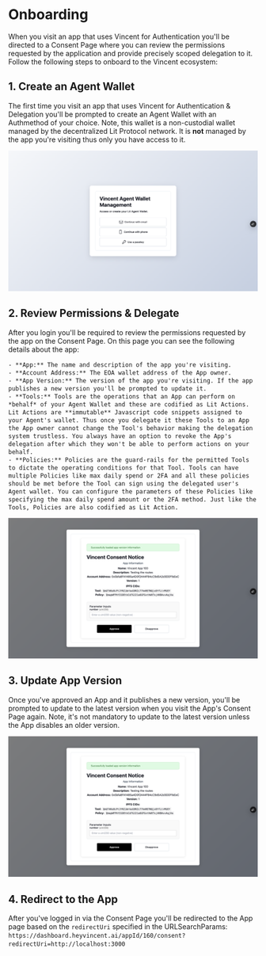 # Onboarding

When you visit an app that uses Vincent for Authentication you'll be directed to a Consent Page where you can review the permissions requested by the application and provide precisely scoped delegation to it. Follow the following steps to onboard to the Vincent ecosystem:

## 1. Create an Agent Wallet

The first time you visit an app that uses Vincent for Authentication & Delegation you'll be prompted to create an Agent Wallet with an Authmethod of your choice. Note, this wallet is a non-custodial wallet managed by the decentralized Lit Protocol network. It is **not** managed by the app you're visiting thus only you have access to it.

![User Login](./images/login.png)

## 2. Review Permissions & Delegate

After you login you'll be required to review the permissions requested by the app on the Consent Page. On this page you can see the following details about the app:

    - **App:** The name and description of the app you're visiting.
    - **Account Address:** The EOA wallet address of the App owner.
    - **App Version:** The version of the app you're visiting. If the app publishes a new version you'll be prompted to update it.
    - **Tools:** Tools are the operations that an App can perform on *behalf* of your Agent Wallet and these are codified as Lit Actions. Lit Actions are **immutable** Javascript code snippets assigned to your Agent's wallet. Thus once you delegate it these Tools to an App the App owner cannot change the Tool's behavior making the delegation system trustless. You always have an option to revoke the App's delegation after which they won't be able to perform actions on your behalf.
    - **Policies:** Policies are the guard-rails for the permitted Tools to dictate the operating conditions for that Tool. Tools can have multiple Policies like max daily spend or 2FA and all these policies should be met before the Tool can sign using the delegated user's Agent wallet. You can configure the parameters of these Policies like specifying the max daily spend amount or the 2FA method. Just like the Tools, Policies are also codified as Lit Action.

![Consent Page](./images/consent-page.png)

## 3. Update App Version

Once you've approved an App and it publishes a new version, you'll be prompted to update to the latest version when you visit the App's Consent Page again. Note, it's not mandatory to update to the latest version unless the App disables an older version.

![Update App Version](./images/consent-page.png)

## 4. Redirect to the App

After you've logged in via the Consent Page you'll be redirected to the App page based on the `redirectUri` specified in the URLSearchParams: `https://dashboard.heyvincent.ai/appId/160/consent?redirectUri=http://localhost:3000`

